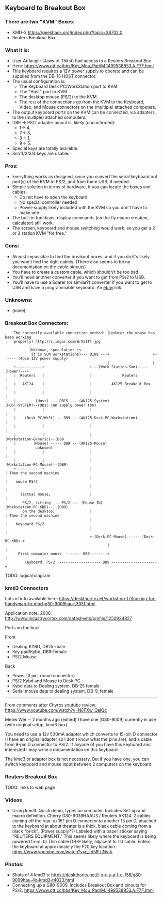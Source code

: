 ## Keyboard to Breakout Box

### There are two "KVM" Boxes:

* KMD-3		https://geekhack.org/index.php?topic=36702.0
* Reuters Breakout Box

### What it is:

* User Anfauglir (Jaws of Thirst) had access to a Reuters Breakout Box
* Here: https://www.ptt.cc/bbs/Key_Mou_Pad/M.1499538853.A.F7F.html
* This keyboard requires a 12V power supply to operate and can be supplied from
the DB-15 HOST connector.
* The usual configuration is: 
    - The Keyboard Desk PC/WorkStation port to KVM
    - The "Host" port to KVM
    - The desktop mouse (PS/2) to the KVM
    - The rest of the connections go from the KVM to the Keyboard, Video, and
    Mouse connectors on the (multiple) attached computers.
* The output keyboard ports on the KVM can be connected, via adapters, to the
(multiple) attached computers.
* DB9 -> PS/2 adapter pinout is, likely (unconfirmed):
    * 1-> 4,
    * 7-> 3,
    * 8-> 1,
    * 9-> 5.  
* Special keys are totally available. 
* Scrn1/2/3/4 keys are usable. 

### Pros:
* Everything works as designed, once you convert the serial keyboard out port(s)
of the KVM to PS/2, and from there USB, if needed.
* Simple solution in terms of hardware, if you can locate the boxes and cables. 
    - Do not have to open the keyboard
    - No special controller needed
    - Power-supply likely included with the KVM so you don't have to make one
* The built in functions, display commands (on the fly macro creation,
calculator) still work.
* The screen, keyboard and mouse switching would work, so you get a 2 or 3
station KVM "for free."

### Cons:

* Almost impossible to find the breakout boxes, and if you do it's likely you
won't find the right cables. (There also seems to be no documentation on the
cable pinouts)
* You have to create a custom cable, which shouldn't be too bad.
* You'll need another converter if you want to get from PS/2 to USB. 
* You'll have to use a Soarer (or similar?) converter if you want to get to USB and have a programmable keyboard.
An [ebay](http://www.ebay.com/itm/NEW-PS-2-to-USB-Soarers-Converter-Adapter-Remapping-Macros-NKRO-Support-/282575686221) link.

### Unknowns:

* (none)

### Breakout Box Connectors:

```
    The currently available connection method: (Update: the mouse has been working
    properly) http://i.imgur.com/WrXa1Tl.jpg 

           (Unknown, speculation is
            it is SUN workstations)--- DIN8 ---+                    +------ (4pin 12V power supply)
                                               |                    |
    +------------+                     +---(Work Station-Sun)-----(Power)---+
    |  Reuters   |                     |              Reuters                |
    |   AK124    |                     |         AK125 Breakout Box          |
    |            |                     |                                     |
    |         (Host) --- DB15 --- (AK125-System)                       (HOST-SYSTEM)--(DB15 can supply power too)
    |            |                     |                                     |      
    |    (Desk PC/WkSt) -- DB9 -- (AK125-Desk-PC-Workstation)                |
    |            |                     |                                     |
    |            |                     |                           (Workstation-Generic)--(DB9
    |        (Mouse) ----- DB9 -- (AK125-Mouse)                              |             unknown)
    |            |                     |                                     |
    |            |                     |                           (Workstation-PC-Mouse)--(DB9)
    +------------+                     |                                     | Then the second machine
                                       |                                     |    mouse PS/2
                                       |                                     |
       (actual mouse,                  |                                     |
        PS/2, sitting  -- PS/2 --- (Mouse IN)                     (Workstation-PC-KBD)----(DB9)
        on the desktop)                |                                     | Then the second machine
                                       |                                     |    Keyboard PS/2
                                       |                                     |
                                       +-(Desk-PC-Mouse)-------(Desk-PC-KBD)-+
                                               |                      |
      First computer mouse  ------- DB9 -------+                      |
         Keyboard, PS/2  ------------------- DB9 ---------------------+
```

TODO: logical diagram

### kmd3 Connectors

Lots of info available here:
    https://deskthority.net/workshop-f7/looking-for-handyman-to-mod-g80-9009hau-t3931.html
   
Application note, 2006:
    http://www.industrycortex.com/datasheets/profile/1250934827
    
Ports on the box:

Front
* Dealing KYBD, DB25-male
* Key pad/Kybd, DB9-female
* PS/2 Mouse

Back
* Power (3 pin, round connector)
* PS/2 Kybd and Mouse to Desk PC
* Kybd data to Dealing system, DB-25 female
* Serial mouse data to dealing system, DB-9, female


---
From comments after Chyros youtube review:    https://www.youtube.com/watch?v=N8FXw_QelQc

Meow Wei -- 2 months ago (edited)
I have one [G80-9009] currently in use (with original setup, kmd3 box).

You need to use a 12v 500mA adapter which converts to 15-pin D connector (I have
an original adapter so I don't know what the pins are), and a cable from 9-pin D
connector to PS/2. If anyone of you have this keyboard and interested I may
write a documentation on this keyboard.

The kmd3 or adapter box is not necessary. But if you have one, you can switch
keyboard and mouse input between 2 computers on the keyboard.﻿

### Reuters Breakout Box

TODO: links to web page

### Videos

* Using kmd3. Quick demo, types on computer. Includes Set-up and macro definition. 
Cherry G80-9039HAAUS / Reuters AK124. 2 cables coming off the rear: 
    a) 15? pin D connector to another 15 pin D, attached to the keyboard at 
    about theater is a thick, black cable
    coming from a black "brick". (Power supply??) Labeled with a paper sticker saying 
    "REUTERS EQUIPMENT." This seems likely where the keyboard is being powered from.
    b) Thin cable DB-9 likely, adjacent to 1st cable. Enters the keyboard at approximately
    the F20 key location.
    https://www.youtube.com/watch?v=r_-dMFUNv-k

### Photos:

* Shots of 4 kmd3's: https://deskthority.net/f-o-r-s-a-l-e-f58/g80-9009hau-4x-kmd3-t4023.html
* Connecting up a G80-9009. Includes Breakout Box and pinouts for PS/2. https://www.ptt.cc/bbs/Key_Mou_Pad/M.1499538853.A.F7F.html
